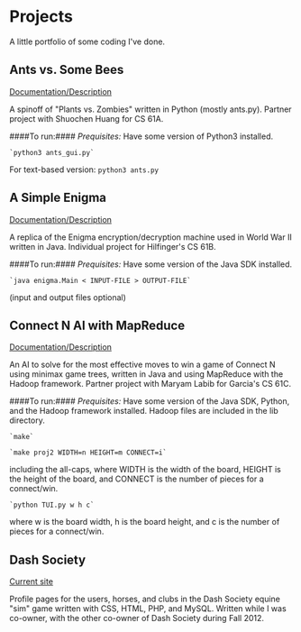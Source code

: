 Projects
========
A little portfolio of some coding I've done. 


Ants vs. Some Bees
----------------
[Documentation/Description](http://www-inst.eecs.berkeley.edu/~cs61a/sp13/projects/ants/ants.html)

A spinoff of "Plants vs. Zombies" written in Python (mostly ants.py). Partner project with Shuochen Huang for CS 61A. 

####To run:####
*Prequisites:* Have some version of Python3 installed.

	`python3 ants_gui.py`
	
For text-based version: 
	`python3 ants.py`


A Simple Enigma
-----------------
[Documentation/Description](https://inst.eecs.berkeley.edu/~cs61b/fa13/labs/proj0.pdf)

A replica of the Enigma encryption/decryption machine used in World War II written in Java. Individual project for Hilfinger's CS 61B. 


####To run:####
*Prequisites:* Have some version of the Java SDK installed.

	`java enigma.Main < INPUT-FILE > OUTPUT-FILE`
(input and output files optional)


Connect N AI with MapReduce
-----------------
[Documentation/Description](http://www-inst.eecs.berkeley.edu/~cs61c/sp14/projs/02/)

An AI to solve for the most effective moves to win a game of Connect N using minimax game trees, written in Java and using MapReduce with the Hadoop framework. Partner project with Maryam Labib for Garcia's CS 61C. 

####To run:####
*Prequisites:* Have some version of the Java SDK, Python, and the Hadoop framework installed. Hadoop files are included in the lib directory.

	`make`
	
	`make proj2 WIDTH=n HEIGHT=m CONNECT=i`
including the all-caps, where WIDTH is the width of the board, HEIGHT is the height of the board, and CONNECT is the number of pieces for a connect/win.
	
	`python TUI.py w h c`
where w is the board width, h is the board height, and c is the number of pieces for a connect/win. 

Dash Society
----------------
[Current site](http://dashsociety.com)

Profile pages for the users, horses, and clubs in the Dash Society equine "sim" game written with CSS, HTML, PHP, and MySQL. Written while I was co-owner, with the other co-owner of Dash Society during Fall 2012.